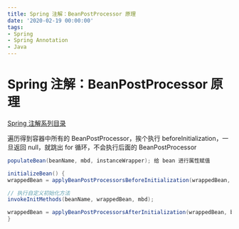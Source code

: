 ```yaml
---
title: Spring 注解：BeanPostProcessor 原理
date: '2020-02-19 00:00:00'
tags:
- Spring
- Spring Annotation
- Java
---
```

# Spring 注解：BeanPostProcessor 原理

[Spring 注解系列目录](spring-anno-table.md)

遍历得到容器中所有的 BeanPostProcessor，挨个执行 beforeInitialization，一旦返回 null，就跳出 for 循环，不会执行后面的 BeanPostProcessor

```java
populateBean(beanName, mbd, instanceWrapper); 给 bean 进行属性赋值

initializeBean() {
wrappedBean = applyBeanPostProcessorsBeforeInitialization(wrappedBean, beanName);

// 执行自定义初始化方法
invokeInitMethods(beanName, wrappedBean, mbd);

wrappedBean = applyBeanPostProcessorsAfterInitialization(wrappedBean, beanName);
}
```
